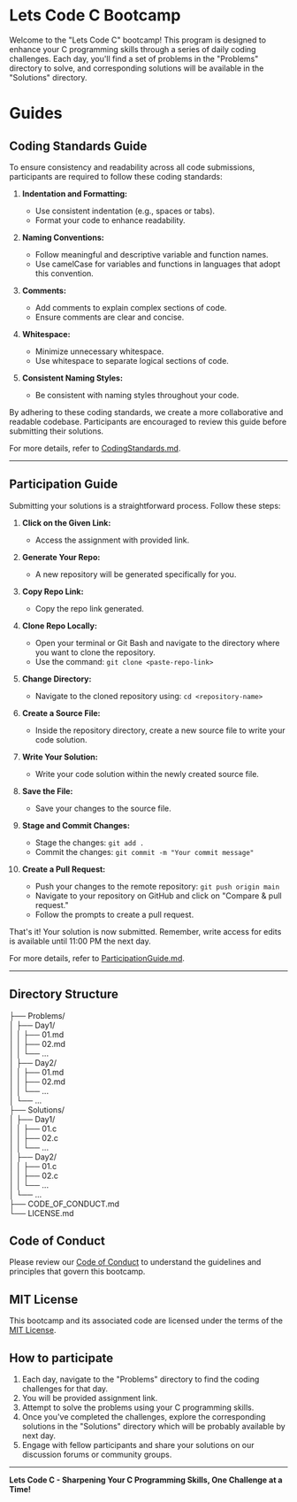 # Lets Code C Bootcamp

Welcome to the "Lets Code C" bootcamp! This program is designed to enhance your C programming skills through a series of daily coding challenges. Each day, you'll find a set of problems in the "Problems" directory to solve, and corresponding solutions will be available in the "Solutions" directory.

# Guides

## Coding Standards Guide

To ensure consistency and readability across all code submissions, participants are required to follow these coding standards:

1. **Indentation and Formatting:**
   - Use consistent indentation (e.g., spaces or tabs).
   - Format your code to enhance readability.

2. **Naming Conventions:**
   - Follow meaningful and descriptive variable and function names.
   - Use camelCase for variables and functions in languages that adopt this convention.

3. **Comments:**
   - Add comments to explain complex sections of code.
   - Ensure comments are clear and concise.

4. **Whitespace:**
   - Minimize unnecessary whitespace.
   - Use whitespace to separate logical sections of code.

5. **Consistent Naming Styles:**
   - Be consistent with naming styles throughout your code.

By adhering to these coding standards, we create a more collaborative and readable codebase. Participants are encouraged to review this guide before submitting their solutions.

For more details, refer to [CodingStandards.md](CodingStandards.md).

---

## Participation Guide

Submitting your solutions is a straightforward process. Follow these steps:

1. **Click on the Given Link:**
   - Access the assignment with provided link.

2. **Generate Your Repo:**
   - A new repository will be generated specifically for you.

3. **Copy Repo Link:**
   - Copy the repo link generated.

4. **Clone Repo Locally:**
   - Open your terminal or Git Bash and navigate to the directory where you want to clone the repository.
   - Use the command: `git clone <paste-repo-link>`

5. **Change Directory:**
   - Navigate to the cloned repository using: `cd <repository-name>`

6. **Create a Source File:**
   - Inside the repository directory, create a new source file to write your code solution.

7. **Write Your Solution:**
   - Write your code solution within the newly created source file.

8. **Save the File:**
   - Save your changes to the source file.

9. **Stage and Commit Changes:**
   - Stage the changes: `git add .`
   - Commit the changes: `git commit -m "Your commit message"`

10. **Create a Pull Request:**
    - Push your changes to the remote repository: `git push origin main`
    - Navigate to your repository on GitHub and click on "Compare & pull request."
    - Follow the prompts to create a pull request.

That's it! Your solution is now submitted. Remember, write access for edits is available until 11:00 PM the next day.

For more details, refer to [ParticipationGuide.md](ParticipationGuide.md).

---

## Directory Structure

├── Problems/ </br>
│   ├── Day1/ </br>
│   │   ├── 01.md </br>
│   │   ├── 02.md </br>
│   │   └── ... </br> 
│   ├── Day2/ </br> 
│   │   ├── 01.md </br> 
│   │   ├── 02.md </br> 
│   │   └── ... </br> 
│   └── ... </br> 
├── Solutions/ </br> 
│   ├── Day1/ </br> 
│   │   ├── 01.c </br> 
│   │   ├── 02.c </br> 
│   │   └── ... </br> 
│   ├── Day2/ </br> 
│   │   ├── 01.c </br> 
│   │   ├── 02.c </br> 
│   │   └── ... </br> 
│   └── ... </br> 
├── CODE_OF_CONDUCT.md </br> 
└── LICENSE.md </br> 


## Code of Conduct

Please review our [Code of Conduct](CODE_OF_CONDUCT.md) to understand the guidelines and principles that govern this bootcamp.

## MIT License

This bootcamp and its associated code are licensed under the terms of the [MIT License](LICENSE).

## How to participate

1. Each day, navigate to the "Problems" directory to find the coding challenges for that day.
2. You will be provided assignment link. 
3. Attempt to solve the problems using your C programming skills.
4. Once you've completed the challenges, explore the corresponding solutions in the "Solutions" directory which will be probably available by next day.
5. Engage with fellow participants and share your solutions on our discussion forums or community groups.


---

**Lets Code C - Sharpening Your C Programming Skills, One Challenge at a Time!**
